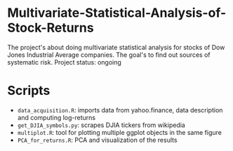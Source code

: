 # Multivariate-Statistical-Analysis-of-Stock-Returns

The project's about doing multivariate statistical analysis for stocks of Dow Jones Industrial Average companies. The goal's to find out sources of systematic risk.
Project status: ongoing

# Scripts

- `data_acquisition.R`: imports data from yahoo.finance, data description and computing log-returns
- `get_DJIA_symbols.py`: scrapes DJIA tickers from wikipedia
- `multiplot.R`: tool for plotting multiple ggplot objects in the same figure
- `PCA_for_returns.R`: PCA and visualization of the results
